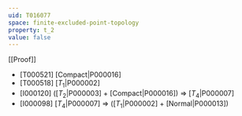 ```yaml
---
uid: T016077
space: finite-excluded-point-topology
property: t_2
value: false
---
```

[[Proof]]

* [T000521] [Compact|P000016]
* [T000518] [$T_1$|P000002]
* [I000120] ([$T_2$|P000003] + [Compact|P000016]) => [$T_4$|P000007]
* [I000098] [$T_4$|P000007] => ([$T_1$|P000002] + [Normal|P000013])


